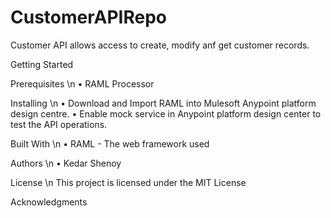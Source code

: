 # CustomerAPIRepo

Customer API allows access to create, modify anf get customer records.

Getting Started

Prerequisites \n
•	RAML Processor

Installing \n
•	Download and Import RAML into Mulesoft Anypoint platform design centre.
•	Enable mock service in Anypoint platform design center to test the API operations.

Built With \n
•	RAML - The web framework used

Authors \n
•	Kedar Shenoy  

License \n
This project is licensed under the MIT License 

Acknowledgments

